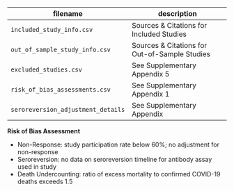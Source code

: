 | filename | description |
| --- | --- |
| `included_study_info.csv` | Sources & Citations for Included Studies |
| `out_of_sample_study_info.csv` | Sources & Citations for Out-of-Sample Studies |
| `excluded_studies.csv` |  See Supplementary Appendix 5 |
| `risk_of_bias_assessments.csv` | See Supplementary Appendix 1 |
| `seroreversion_adjustment_details` | See Supplementary Appendix |

**Risk of Bias Assessment**
  - Non-Response: study participation rate below 60%; no adjustment for non-response
  - Seroreversion: no data on seroreversion timeline for antibody assay used in study
  - Death Undercounting: ratio of excess mortality to confirmed COVID-19 deaths exceeds 1.5
